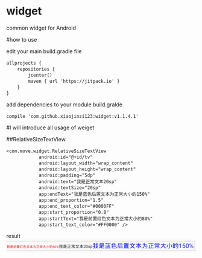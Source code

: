 # widget
common widget for Android


#how to use

edit your main build.gradle file

```
allprojects {
    repositories {
        jcenter()
        maven { url 'https://jitpack.io' }
    }
}
```

add dependencies to your module build.gralde

```
compile 'com.github.xiaojinzi123:widget:v1.1.4.1'
```

#I will introduce all usage of weiget

##RelativeSizeTextView

```
<com.move.widget.RelativeSizeTextView
            android:id="@+id/tv"
            android:layout_width="wrap_content"
            android:layout_height="wrap_content"
            android:padding="5dp"
            android:text="我是正常文本20sp"
            android:textSize="20sp"
            app:endText="我是蓝色后置文本为正常大小的150%"
            app:end_proportion="1.5"
            app:end_text_color="#0000FF"
            app:start_proportion="0.8"
            app:startText="我是前置红色文本为正常大小的80%"
            app:start_text_color="#FF0000" />
```

result
![](./imgs/1.png)
